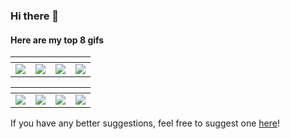 ### Hi there 👋

#### Here are my top 8 gifs

[]() | []() | []() | []()
--- | --- | --- | ---
![](https://media.giphy.com/media/GCvktC0KFy9l6/giphy.gif) | ![](https://media.giphy.com/media/h0MTqLyvgG0Ss/giphy.gif) | ![](https://media.giphy.com/media/MO9ARnIhzxnxu/giphy.gif) | ![](https://media.giphy.com/media/X4M6homF66qFq/giphy.gif)

[]() | []() | []() | []()
--- | --- | --- | ---
![](https://media.giphy.com/media/r5I1QKdX3bSCY/giphy.gif) | ![](https://media.giphy.com/media/e5kbmb3wX3J1S/giphy.gif) | ![](https://media.giphy.com/media/NUwoRZzHc2Bws/giphy.gif) | ![](https://media.giphy.com/media/5B4Dl7V8cFaYo/giphy.gif)

If you have any better suggestions, feel free to suggest one [here](https://github.com/jjziv/jjziv/issues/new)!

<!--
**jjziv/jjziv** is a ✨ _special_ ✨ repository because its `README.md` (this file) appears on your GitHub profile.

Here are some ideas to get you started:

- 🔭 I’m currently working on ...
- 🌱 I’m currently learning ...
- 👯 I’m looking to collaborate on ...
- 🤔 I’m looking for help with ...
- 💬 Ask me about ...
- 📫 How to reach me: ...
- 😄 Pronouns: ...
- ⚡ Fun fact: ...
-->
